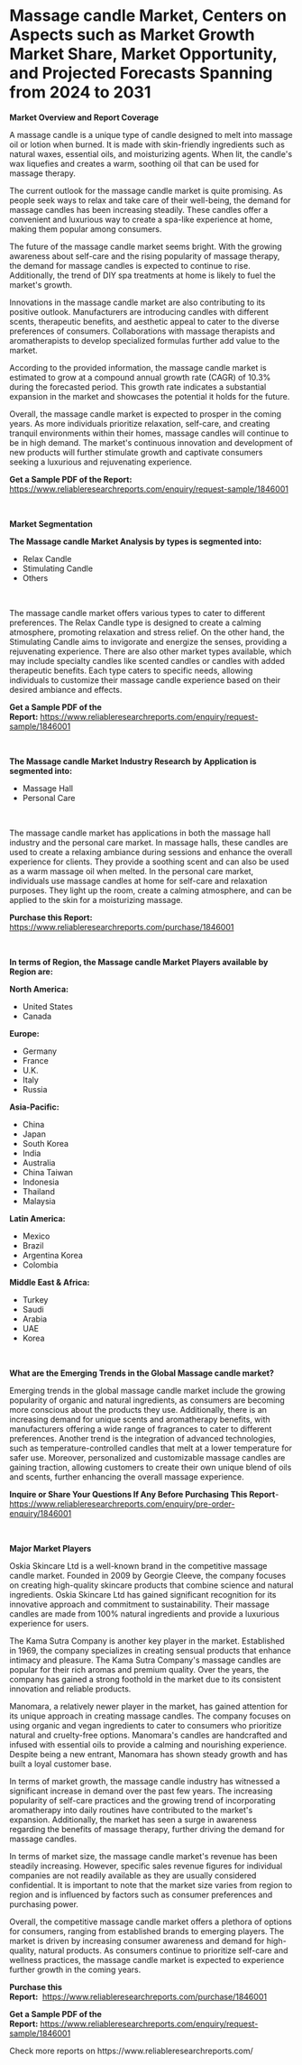 <p><h1>Massage candle Market, Centers on Aspects such as Market Growth Market Share, Market Opportunity, and Projected Forecasts Spanning from 2024 to 2031</h1></p><p><strong>Market Overview and Report Coverage</strong></p>
<p><p>A massage candle is a unique type of candle designed to melt into massage oil or lotion when burned. It is made with skin-friendly ingredients such as natural waxes, essential oils, and moisturizing agents. When lit, the candle's wax liquefies and creates a warm, soothing oil that can be used for massage therapy.</p><p>The current outlook for the massage candle market is quite promising. As people seek ways to relax and take care of their well-being, the demand for massage candles has been increasing steadily. These candles offer a convenient and luxurious way to create a spa-like experience at home, making them popular among consumers.</p><p>The future of the massage candle market seems bright. With the growing awareness about self-care and the rising popularity of massage therapy, the demand for massage candles is expected to continue to rise. Additionally, the trend of DIY spa treatments at home is likely to fuel the market's growth.</p><p>Innovations in the massage candle market are also contributing to its positive outlook. Manufacturers are introducing candles with different scents, therapeutic benefits, and aesthetic appeal to cater to the diverse preferences of consumers. Collaborations with massage therapists and aromatherapists to develop specialized formulas further add value to the market.</p><p>According to the provided information, the massage candle market is estimated to grow at a compound annual growth rate (CAGR) of 10.3% during the forecasted period. This growth rate indicates a substantial expansion in the market and showcases the potential it holds for the future.</p><p>Overall, the massage candle market is expected to prosper in the coming years. As more individuals prioritize relaxation, self-care, and creating tranquil environments within their homes, massage candles will continue to be in high demand. The market's continuous innovation and development of new products will further stimulate growth and captivate consumers seeking a luxurious and rejuvenating experience.</p></p>
<p><strong>Get a Sample PDF of the Report:</strong> <a href="https://www.reliableresearchreports.com/enquiry/request-sample/1846001">https://www.reliableresearchreports.com/enquiry/request-sample/1846001</a></p>
<p>&nbsp;</p>
<p><strong>Market Segmentation</strong></p>
<p><strong>The Massage candle Market Analysis by types is segmented into:</strong></p>
<p><ul><li>Relax Candle</li><li>Stimulating Candle</li><li>Others</li></ul></p>
<p>&nbsp;</p>
<p><p>The massage candle market offers various types to cater to different preferences. The Relax Candle type is designed to create a calming atmosphere, promoting relaxation and stress relief. On the other hand, the Stimulating Candle aims to invigorate and energize the senses, providing a rejuvenating experience. There are also other market types available, which may include specialty candles like scented candles or candles with added therapeutic benefits. Each type caters to specific needs, allowing individuals to customize their massage candle experience based on their desired ambiance and effects.</p></p>
<p><strong>Get a Sample PDF of the Report:</strong>&nbsp;<a href="https://www.reliableresearchreports.com/enquiry/request-sample/1846001">https://www.reliableresearchreports.com/enquiry/request-sample/1846001</a></p>
<p>&nbsp;</p>
<p><strong>The Massage candle Market Industry Research by Application is segmented into:</strong></p>
<p><ul><li>Massage Hall</li><li>Personal Care</li></ul></p>
<p>&nbsp;</p>
<p><p>The massage candle market has applications in both the massage hall industry and the personal care market. In massage halls, these candles are used to create a relaxing ambiance during sessions and enhance the overall experience for clients. They provide a soothing scent and can also be used as a warm massage oil when melted. In the personal care market, individuals use massage candles at home for self-care and relaxation purposes. They light up the room, create a calming atmosphere, and can be applied to the skin for a moisturizing massage.</p></p>
<p><strong>Purchase this Report:</strong>&nbsp; <a href="https://www.reliableresearchreports.com/purchase/1846001">https://www.reliableresearchreports.com/purchase/1846001</a></p>
<p>&nbsp;</p>
<p><strong>In terms of Region, the Massage candle Market Players available by Region are:</strong></p>
<p>
    <p> <strong> North America: </strong>
        <ul>
            <li>United States</li>
            <li>Canada</li>
        </ul>
        </p> 
    <p> <strong> Europe: </strong>
        <ul>
            <li>Germany</li>
            <li>France</li>
            <li>U.K.</li>
            <li>Italy</li>
            <li>Russia</li>
        </ul>
        </p> 
    <p> <strong> Asia-Pacific: </strong>
        <ul>
            <li>China</li>
            <li>Japan</li>
            <li>South Korea</li>
            <li>India</li>
            <li>Australia</li>
            <li>China Taiwan</li>
            <li>Indonesia</li>
            <li>Thailand</li>
            <li>Malaysia</li>
        </ul>
        </p> 
    <p> <strong> Latin America: </strong>
        <ul>
            <li>Mexico</li>
            <li>Brazil</li>
            <li>Argentina Korea</li>
            <li>Colombia</li>
        </ul>
        </p> 
    <p> <strong> Middle East & Africa: </strong>
        <ul>
            <li>Turkey</li>
            <li>Saudi</li>
            <li>Arabia</li>
            <li>UAE</li>
            <li>Korea</li>
        </ul>
    </p>
    </p>
<p>&nbsp;</p>
<p><strong>What are the Emerging Trends in the Global Massage candle market?</strong></p>
<p><p>Emerging trends in the global massage candle market include the growing popularity of organic and natural ingredients, as consumers are becoming more conscious about the products they use. Additionally, there is an increasing demand for unique scents and aromatherapy benefits, with manufacturers offering a wide range of fragrances to cater to different preferences. Another trend is the integration of advanced technologies, such as temperature-controlled candles that melt at a lower temperature for safer use. Moreover, personalized and customizable massage candles are gaining traction, allowing customers to create their own unique blend of oils and scents, further enhancing the overall massage experience.</p></p>
<p><strong>Inquire or Share Your Questions If Any Before Purchasing This Report</strong>- <a href="https://www.reliableresearchreports.com/enquiry/pre-order-enquiry/1846001">https://www.reliableresearchreports.com/enquiry/pre-order-enquiry/1846001</a></p>
<p>&nbsp;</p>
<p><strong>Major Market Players</strong></p>
<p><p>Oskia Skincare Ltd is a well-known brand in the competitive massage candle market. Founded in 2009 by Georgie Cleeve, the company focuses on creating high-quality skincare products that combine science and natural ingredients. Oskia Skincare Ltd has gained significant recognition for its innovative approach and commitment to sustainability. Their massage candles are made from 100% natural ingredients and provide a luxurious experience for users.</p><p>The Kama Sutra Company is another key player in the market. Established in 1969, the company specializes in creating sensual products that enhance intimacy and pleasure. The Kama Sutra Company's massage candles are popular for their rich aromas and premium quality. Over the years, the company has gained a strong foothold in the market due to its consistent innovation and reliable products.</p><p>Manomara, a relatively newer player in the market, has gained attention for its unique approach in creating massage candles. The company focuses on using organic and vegan ingredients to cater to consumers who prioritize natural and cruelty-free options. Manomara's candles are handcrafted and infused with essential oils to provide a calming and nourishing experience. Despite being a new entrant, Manomara has shown steady growth and has built a loyal customer base.</p><p>In terms of market growth, the massage candle industry has witnessed a significant increase in demand over the past few years. The increasing popularity of self-care practices and the growing trend of incorporating aromatherapy into daily routines have contributed to the market's expansion. Additionally, the market has seen a surge in awareness regarding the benefits of massage therapy, further driving the demand for massage candles.</p><p>In terms of market size, the massage candle market's revenue has been steadily increasing. However, specific sales revenue figures for individual companies are not readily available as they are usually considered confidential. It is important to note that the market size varies from region to region and is influenced by factors such as consumer preferences and purchasing power.</p><p>Overall, the competitive massage candle market offers a plethora of options for consumers, ranging from established brands to emerging players. The market is driven by increasing consumer awareness and demand for high-quality, natural products. As consumers continue to prioritize self-care and wellness practices, the massage candle market is expected to experience further growth in the coming years.</p></p>
<p><strong>Purchase this Report:</strong>&nbsp;&nbsp;<a href="https://www.reliableresearchreports.com/purchase/1846001">https://www.reliableresearchreports.com/purchase/1846001</a></p>
<p></p>
<p><strong>Get a Sample PDF of the Report:</strong>&nbsp;<a href="https://www.reliableresearchreports.com/enquiry/request-sample/1846001">https://www.reliableresearchreports.com/enquiry/request-sample/1846001</a></p>
<p>Check more reports on https://www.reliableresearchreports.com/</p>